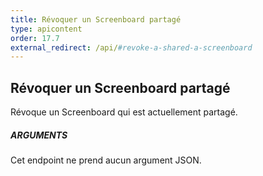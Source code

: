 ```yaml
---
title: Révoquer un Screenboard partagé 
type: apicontent
order: 17.7
external_redirect: /api/#revoke-a-shared-a-screenboard
---
```


## Révoquer un Screenboard partagé 

Révoque un Screenboard qui est actuellement partagé.

##### ARGUMENTS

Cet endpoint ne prend aucun argument JSON.